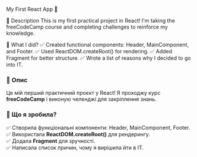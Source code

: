 My First React App 🚀

📌 Description
This is my first practical project in React! I'm taking the freeCodeCamp course and completing challenges to reinforce my knowledge.

📌 What I did?
✅ Created functional components: Header, MainComponent, and Footer.
✅ Used ReactDOM.createRoot() for rendering.
✅ Added Fragment for better structure.
✅ Wrote a list of reasons why I decided to go into IT.

### 📌 Опис

Це мій перший практичний проєкт у React! Я проходжу курс **freeCodeCamp** і виконую челенджі для закріплення знань.

### 📌 Що я зробила?

✅ Створила функціональні компоненти: Header, MainComponent, Footer.  
✅ Використала **ReactDOM.createRoot()** для рендерингу.  
✅ Додала **Fragment** для зручності.  
✅ Написала список причин, чому я вирішила йти в IT.
